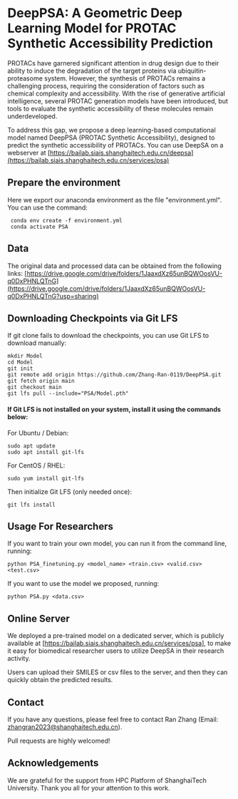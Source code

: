 # DeepPSA: A Geometric Deep Learning Model for PROTAC Synthetic Accessibility Prediction
PROTACs have garnered significant attention in drug design due to their ability to induce the degradation of the target proteins via ubiquitin-proteasome system. However, the synthesis of PROTACs remains a challenging process, requiring the consideration of factors such as chemical complexity and accessibility. With the rise of generative artificial intelligence, several PROTAC generation models have been introduced, but tools to evaluate the synthetic accessibility of these molecules remain underdeveloped. 

To address this gap, we propose a deep learning-based computational model named DeepPSA (PROTAC Synthetic Accessibility), designed to predict the synthetic accessibility of PROTACs. You can use DeepSA on a webserver at [https://bailab.siais.shanghaitech.edu.cn/deepsa](https://bailab.siais.shanghaitech.edu.cn/services/psa)

## Prepare the environment
Here we export our anaconda environment as the file "environment.yml". You can use the command:
```
 conda env create -f environment.yml
 conda activate PSA
```
## Data
The original data and processed data can be obtained from the following links:
[https://drive.google.com/drive/folders/1JaaxdXz65unBQWOosVU-q0DxPHNLQTnG](https://drive.google.com/drive/folders/1JaaxdXz65unBQWOosVU-q0DxPHNLQTnG?usp=sharing)

## Downloading Checkpoints via Git LFS
 If git clone fails to download the checkpoints, you can use Git LFS to download manually:
 ```
mkdir Model
cd Model
git init
git remote add origin https://github.com/Zhang-Ran-0119/DeepPSA.git
git fetch origin main
git checkout main
git lfs pull --include="PSA/Model.pth"
```
#### If Git LFS is not installed on your system, install it using the commands below:
For Ubuntu / Debian:
```
sudo apt update
sudo apt install git-lfs
```
For CentOS / RHEL:
```
sudo yum install git-lfs
```
Then initialize Git LFS (only needed once):
```
git lfs install
```
 

## Usage For Researchers

If you want to train your own model, you can run it from the command line,
running:
```
python PSA_finetuning.py <model_name> <train.csv> <valid.csv> <test.csv>
```
If you want to use the model we proposed,
running:
```
python PSA.py <data.csv>
```

## Online Server
We deployed a pre-trained model on a dedicated server, which is publicly available at [https://bailab.siais.shanghaitech.edu.cn/services/psa], to make it easy for biomedical researcher users to utilize DeepSA in their research activity.

Users can upload their SMILES or csv files to the server, and then they can quickly obtain the predicted results.

## Contact
If you have any questions, please feel free to contact Ran Zhang (Email: zhangran2023@shanghaitech.edu.cn).

Pull requests are highly welcomed!

## Acknowledgements
We are grateful for the support from HPC Platform of ShanghaiTech University.
Thank you all for your attention to this work.
